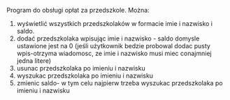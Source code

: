 Program do obsługi opłat za przedszkole.
Można: 
1. wyświetlić wszystkich przedszkolaków w formacie imie i nazwisko  i saldo.
2. dodać przedszkolaka wpisując imie i nazwisko - saldo domysle ustawione jest na 0 (jeśli  użytkownik bedzie probowal dodac pusty wpis-otrzyma wiadomosc, ze imie i nazwisko musi miec conajmniej jedna litere)
3. usunac przedszkolaka po imieniu i nazwisku
4. wyszukac przedszkolaka po imieniu i nazwisku
5. zmienic saldo- w tym celu najpierw trzeba wyszukac przedszkolaka po imieniu i nazwisku

